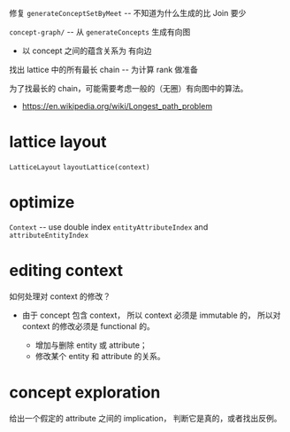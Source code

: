修复 `generateConceptSetByMeet` -- 不知道为什么生成的比 Join 要少

`concept-graph/` -- 从 `generateConcepts` 生成有向图

- 以 concept 之间的蕴含关系为 有向边

找出 lattice 中的所有最长 chain -- 为计算 rank 做准备

为了找最长的 chain，可能需要考虑一般的（无圈）有向图中的算法。

- https://en.wikipedia.org/wiki/Longest_path_problem

# lattice layout

`LatticeLayout`
`layoutLattice(context)`

# optimize

`Context` -- use double index `entityAttributeIndex` and `attributeEntityIndex`

# editing context

如何处理对 context 的修改？

- 由于 concept 包含 context，
  所以 context 必须是 immutable 的，
  所以对 context 的修改必须是 functional 的。

  - 增加与删除 entity 或 attribute；
  - 修改某个 entity 和 attribute 的关系。

# concept exploration

给出一个假定的 attribute 之间的 implication，
判断它是真的，或者找出反例。
